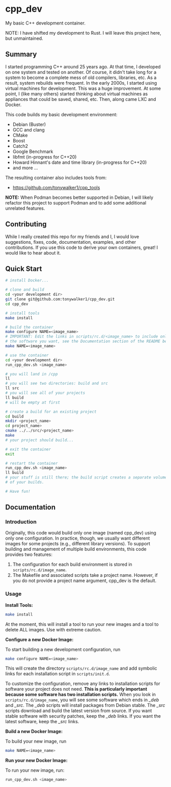 # cpp_dev
My basic C++ development container.

NOTE: I have shifted my development to Rust. I will leave this project here, but unmaintained. 

## Summary
I started programming C++ around 25 years ago. At that time, I developed
on one system and tested on another. Of course, it didn't take long for a system
to become a complete mess of old compilers, libraries, etc. As a result,
system rebuilds were frequent. In the early 2000s, I started using virtual
machines for development. This was a huge improvement. At some point, I (like
many others) started thinking about virtual machines as appliances that could
be saved, shared, etc. Then, along came LXC and Docker.

This code builds my basic development environment:
* Debian (Buster)
* GCC and clang
* CMake
* Boost
* Catch2
* Google Benchmark
* libfmt (in-progress for C++20)
* Howard Hinnant's date and time library (in-progress for C++20)
* and more ...

The resulting container also includes tools from:
* https://github.com/tonywalker1/cpp_tools

**NOTE:** When Podman becomes better supported in Debian, I will likely refactor
this project to support Podman and to add some additional unrelated features.

## Contributing
While I really created this repo for my friends and I, I would love suggestions,
fixes, code, documentation, examples, and other contributions.
If you use this code to derive your own containers, great! I would like to
hear about it.

## Quick Start

```bash
# install Docker...

# clone and build
cd <your development dir>
git clone git@github.com:tonywalker1/cpp_dev.git
cd cpp_dev

# install tools
make install

# build the container
make configure NAME=<image_name>
# IMPORTANT: Edit the links in scripts/rc.d/<image_name> to include only
# the software you want, see the Documentation section of the README below.
make NAME=<image_name>

# use the container
cd <your development dir>
run_cpp_dev.sh <image_name>

# you will land in /cpp
ll
# you will see two directories: build and src
ll src
# you will see all of your projects
ll build
# will be empty at first

# create a build for an existing project
cd build
mkdir <project_name>
cd project_name>
cmake ../../src/<project_name>
make
# your project should build...

# exit the container
exit

# restart the container
run_cpp_dev.sh <image_name>
ll build
# your stuff is still there; the build script creates a separate volume for all
# of your builds.

# Have fun!
```

## Documentation

### Introduction

Originally, this code would build only one image (named cpp_dev) using only one
configuration. In practice, though, we usually want different images for some
projects (e.g., different library versions). To support building and management
of multiple build environments, this code provides two features:

1. The configuration for each build environment is stored in `scripts/rc.d/image_name`.
2. The Makefile and associated scripts take a project name. However, if you
do not provide a project name argument, cpp_dev is the default.

### Usage

**Install Tools:**
```bash
make install
```
At the moment, this will install a tool to run your new images and a tool to
delete ALL images. Use with extreme caution.

**Configure a new Docker Image:**

To start building a new development configuration, run
```bash
make configure NAME=<image_name>
```
This will create the directory `scripts/rc.d/image_name` and add symbolic links
for each installation script in `scripts/init.d`.

To customize the configuration, remove any links to installation scripts for
software your project does not need. **This is particularly important because
some software has two installation scripts.** When you look in `scripts/rc.d/image_name`, you will see some software which ends in *_deb* and *_src*. The
*_deb* scripts will install packages from Debian stable. The *_src* scripts
download and build the latest version from source. If you want stable software
with security patches, keep the *_deb* links. If you want the latest software,
keep the *_src* links.

**Build a new Docker Image:**

To build your new image, run
```bash
make NAME=<image_name>
```

**Run your new Docker Image:**

To run your new image, run:
```bash
run_cpp_dev.sh <image_name>
```
